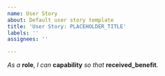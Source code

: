 ```yaml
---
name: User Story
about: Default user story template
title: 'User Story: PLACEHOLDER_TITLE'
labels: ''
assignees: ''

---
```


_As a_ **role**, _I can_ **capability** _so that_ **received_benefit**.
